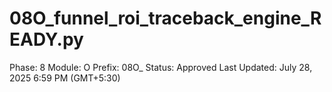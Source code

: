 # 08O_funnel_roi_traceback_engine_READY.py

Phase: 8
Module: O
Prefix: 08O_
Status: Approved
Last Updated: July 28, 2025 6:59 PM (GMT+5:30)
